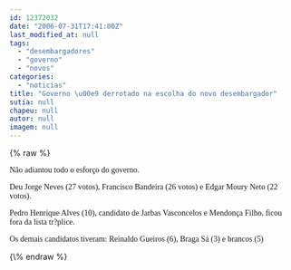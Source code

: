 ```yaml
---
id: 12372032
date: "2006-07-31T17:41:00Z"
last_modified_at: null
tags:
  - "desembargadores"
  - "governo"
  - "novos"
categories:
  - "noticias"
title: "Governo \u00e9 derrotado na escolha do novo desembargador"
sutia: null
chapeu: null
autor: null
imagem: null
---
```

{\% raw %}
<p><P><FONT face=Verdana>Não adiantou todo o esforço do governo.</FONT></P></p>
<p><P><FONT face=Verdana>Deu Jorge Neves (27 votos), Francisco Bandeira (26 votos) e Edgar Moury Neto (22 votos). </FONT></P></p>
<p><P><FONT face=Verdana>Pedro Henrique Alves (10), candidato de Jarbas Vasconcelos e Mendonça Filho, ficou fora da lista tr?plice.</FONT></P></p>
<p><P><FONT face=Verdana>Os demais candidatos tiveram: </FONT><FONT face=Verdana>Reinaldo Gueiros (6), </FONT><FONT face=Verdana>Braga Sá (3) e b</FONT><FONT face=Verdana>rancos (5)</FONT></P> </p>
{\% endraw %}